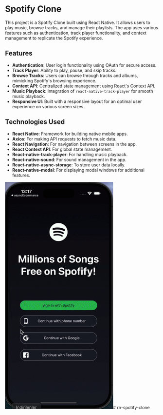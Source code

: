 # Spotify Clone

This project is a Spotify Clone built using React Native. It allows users to play music, browse tracks, and manage their playlists. The app uses various features such as authentication, track player functionality, and context management to replicate the Spotify experience.

## Features

- **Authentication**: User login functionality using OAuth for secure access.
- **Track Player**: Ability to play, pause, and skip tracks.
- **Browse Tracks**: Users can browse through tracks and albums, mimicking Spotify's browsing experience.
- **Context API**: Centralized state management using React's Context API.
- **Music Playback**: Integration of `react-native-track-player` for smooth music playback.
- **Responsive UI**: Built with a responsive layout for an optimal user experience on various screen sizes.

## Technologies Used

- **React Native**: Framework for building native mobile apps.
- **Axios**: For making API requests to fetch music data.
- **React Navigation**: For navigation between screens in the app.
- **React Context API**: For global state management.
- **React-native-track-player**: For handling music playback.
- **React-native-sound**: For sound management in the app.
- **React-native-async-storage**: To store user data locally.
- **React-native-modal**: For displaying modal windows for additional features.

![](ekran.gif)# rn-spotify-clone
